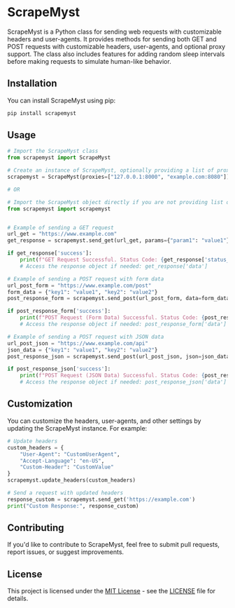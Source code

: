 # ScrapeMyst

ScrapeMyst is a Python class for sending web requests with customizable headers and user-agents. It provides methods for sending both GET and POST requests with customizable headers, user-agents, and optional proxy support. The class also includes features for adding random sleep intervals before making requests to simulate human-like behavior.

## Installation

You can install ScrapeMyst using pip:

```bash
pip install scrapemyst
```

## Usage

```python
# Import the ScrapeMyst class
from scrapemyst import ScrapeMyst

# Create an instance of ScrapeMyst, optionally providing a list of proxy URLs
scrapemyst = ScrapeMyst(proxies=["127.0.0.1:8000", "example.com:8080"])

# OR

# Import the ScrapeMyst object directly if you are not providing list of proxy urls
from scrapemyst import scrapemyst


# Example of sending a GET request
url_get = "https://www.example.com"
get_response = scrapemyst.send_get(url_get, params={"param1": "value1"}, sleep=3, referer="https://www.referer.com")

if get_response['success']:
    print(f"GET Request Successful. Status Code: {get_response['status_code']}")
    # Access the response object if needed: get_response['data']

# Example of sending a POST request with form data
url_post_form = "https://www.example.com/post"
form_data = {"key1": "value1", "key2": "value2"}
post_response_form = scrapemyst.send_post(url_post_form, data=form_data, sleep=True, referer="https://www.referer.com")

if post_response_form['success']:
    print(f"POST Request (Form Data) Successful. Status Code: {post_response_form['status_code']}")
    # Access the response object if needed: post_response_form['data']

# Example of sending a POST request with JSON data
url_post_json = "https://www.example.com/api"
json_data = {"key1": "value1", "key2": "value2"}
post_response_json = scrapemyst.send_post(url_post_json, json=json_data, sleep=(2,9), referer="https://www.referer.com")

if post_response_json['success']:
    print(f"POST Request (JSON Data) Successful. Status Code: {post_response_json['status_code']}")
    # Access the response object if needed: post_response_json['data']


```

## Customization

You can customize the headers, user-agents, and other settings by updating the ScrapeMyst instance. For example:

```python
# Update headers
custom_headers = {
    "User-Agent": "CustomUserAgent",
    "Accept-Language": "en-US",
    "Custom-Header": "CustomValue"
}
scrapemyst.update_headers(custom_headers)

# Send a request with updated headers
response_custom = scrapemyst.send_get('https://example.com')
print("Custom Response:", response_custom)
```

## Contributing

If you'd like to contribute to ScrapeMyst, feel free to submit pull requests, report issues, or suggest improvements.

## License

This project is licensed under the [MIT License](LICENSE) - see the [LICENSE](LICENSE) file for details.
